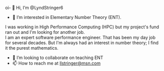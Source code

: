 oi- 👋 Hi, I’m @LyndStringer6
- 👀 I’m interested in Elementary Number Theory (ENT).  

I was working in High Performance Computing (HPC) but my project's fund ran out and I'm looking for another job.  
I am an expert software performance engineer.  That has been my day job for several decades.  But I'm always had 
an interest in number theory; I find it the purest mathematics. 
- 💞️ I’m looking to collaborate on teaching ENT
- 📫 How to reach me at llstringer@msn.com

<!---
LyndStringer6/LyndStringer6 is a ✨ special ✨ repository because its `README.md` (this file) appears on your GitHub profile.
You can click the Preview link to take a look at your changes.
--->
